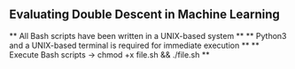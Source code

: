## Evaluating Double Descent in Machine Learning

** All Bash scripts have been written in a UNIX-based system ** 
** Python3 and a UNIX-based terminal is required for immediate execution ** 
** Execute Bash scripts -> chmod +x file.sh && ./file.sh ** 
